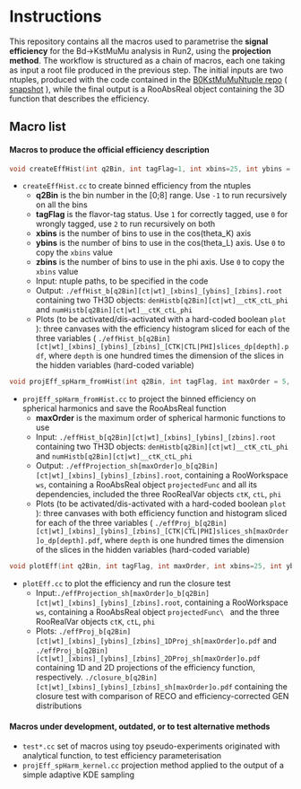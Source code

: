 # Instructions

This repository contains all the macros used to parametrise the **signal efficiency** for the Bd->KstMuMu analysis in Run2, using the **projection method**.
The workflow is structured as a chain of macros, each one taking as input a root file produced in the previous step.
The initial inputs are two ntuples, produced with the code contained in the
[B0KstMuMuNtuple repo](https://github.com/CMSKStarMuMu/B0KstMuMuNtuple)
( [snapshot](https://github.com/CMSKStarMuMu/B0KstMuMuNtuple/commit/d898840ee78df072b0d3862e3c141df79f0aeb5b) ),
 while the final output is a RooAbsReal object containing the 3D function that describes the efficiency.

## Macro list

#### Macros to produce the official efficiency description

```c++
void createEffHist(int q2Bin, int tagFlag=1, int xbins=25, int ybins = 0, int zbins = 0)
```
* `createEffHist.cc` to create binned efficiency from the ntuples
  * **q2Bin** is the bin number in the [0;8] range. Use `-1` to run recursively on all the bins
  * **tagFlag** is the flavor-tag status. Use `1` for correctly tagged, use `0` for wrongly tagged, use `2` to run recursively on both
  * **xbins** is the number of bins to use in the cos(theta_K) axis
  * **ybins** is the number of bins to use in the cos(theta_L) axis. Use `0` to copy the `xbins` value
  * **zbins** is the number of bins to use in the phi axis. Use `0` to copy the `xbins` value
  * Input: ntuple paths, to be specified in the code
  * Output: `./effHist_b[q2Bin][ct|wt]_[xbins]_[ybins]_[zbins].root` containing two TH3D objects: `denHistb[q2Bin][ct|wt]__ctK_ctL_phi` and `numHistb[q2Bin][ct|wt]__ctK_ctL_phi`
  * Plots (to be activated/dis-activated with a hard-coded boolean `plot` ): three canvases with the efficiency histogram sliced for each of the three variables ( `./effHist_b[q2Bin][ct|wt]_[xbins]_[ybins]_[zbins]_[CTK|CTL|PHI]slices_dp[depth].pdf`, where `depth` is one hundred times the dimension of the slices in the hidden variables (hard-coded variable)

```c++
void projEff_spHarm_fromHist(int q2Bin, int tagFlag, int maxOrder = 5, int xbins=25, int ybins = 0, int zbins = 0)
```
* `projEff_spHarm_fromHist.cc` to project the binned efficiency on spherical harmonics and save the RooAbsReal function
  * **maxOrder** is the maximum order of spherical harmonic functions to use
  * Input: `./effHist_b[q2Bin][ct|wt]_[xbins]_[ybins]_[zbins].root` containing two TH3D objects: `denHistb[q2Bin][ct|wt]__ctK_ctL_phi` and `numHistb[q2Bin][ct|wt]__ctK_ctL_phi`
  * Output: `./effProjection_sh[maxOrder]o_b[q2Bin][ct|wt]_[xbins]_[ybins]_[zbins].root`, containing a RooWorkspace `ws`, containing a RooAbsReal object `projectedFunc` and all its dependencies, included the three RooRealVar objects `ctK`, `ctL`, `phi`
  * Plots (to be activated/dis-activated with a hard-coded boolean `plot` ): three canvases with both efficiency function and histogram sliced for each of the three variables ( `./effProj_b[q2Bin][ct|wt]_[xbins]_[ybins]_[zbins]_[CTK|CTL|PHI]slices_sh[maxOrder]o_dp[depth].pdf`, where `depth` is one hundred times the dimension of the slices in the hidden variables (hard-coded variable)

```c++
void plotEff(int q2Bin, int tagFlag, int maxOrder, int xbins=25, int ybins = 0, int zbins = 0)
```
* `plotEff.cc` to plot the efficiency and run the closure test
  * Input:`./effProjection_sh[maxOrder]o_b[q2Bin][ct|wt]_[xbins]_[ybins]_[zbins].root`, containing a RooWorkspace `ws`, containing a RooAbsReal object `projectedFunc\
` and the three RooRealVar objects `ctK`, `ctL`, `phi`
  * Plots: `./effProj_b[q2Bin][ct|wt]_[xbins]_[ybins]_[zbins]_1DProj_sh[maxOrder]o.pdf` and `./effProj_b[q2Bin][ct|wt]_[xbins]_[ybins]_[zbins]_2DProj_sh[maxOrder]o.pdf` containing 1D and 2D projections of the efficiency function, respectively. `./closure_b[q2Bin][ct|wt]_[xbins]_[ybins]_[zbins]_sh[maxOrder]o.pdf` containing the closure test with comparison of RECO and efficiency-corrected GEN distributions

#### Macros under development, outdated, or to test alternative methods

* `test*.cc` set of macros using toy pseudo-experiments originated with analytical function, to test efficiency parameterisation
* `projEff_spHarm_kernel.cc` projection method applied to the output of a simple adaptive KDE sampling
